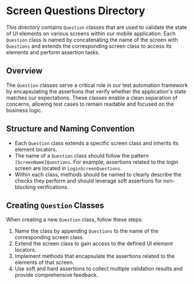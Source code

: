 # Screen Questions Directory

This directory contains `Question` classes that are used to validate the state of UI elements on various screens within our mobile application. Each `Question` class is named by concatenating the name of the screen with `Questions` and extends the corresponding screen class to access its elements and perform assertion tasks.

## Overview

The `Question` classes serve a critical role in our test automation framework by encapsulating the assertions that verify whether the application's state matches our expectations. These classes enable a clean separation of concerns, allowing test cases to remain readable and focused on the business logic.

## Structure and Naming Convention

- Each `Question` class extends a specific screen class and inherits its element locators.
- The name of a `Question` class should follow the pattern `[ScreenName]Questions`. For example, assertions related to the login screen are located in `LoginScreenQuestions`.
- Within each class, methods should be named to clearly describe the checks they perform and should leverage soft assertions for non-blocking verifications.

## Creating `Question` Classes

When creating a new `Question` class, follow these steps:

1. Name the class by appending `Questions` to the name of the corresponding screen class.
2. Extend the screen class to gain access to the defined UI element locators.
3. Implement methods that encapsulate the assertions related to the elements of that screen.
4. Use soft and hard assertions to collect multiple validation results and provide comprehensive feedback.
